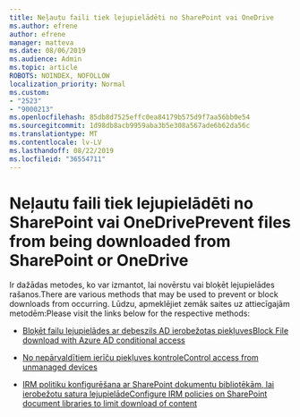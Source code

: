 ```yaml
---
title: Neļautu faili tiek lejupielādēti no SharePoint vai OneDrive
ms.author: efrene
author: efrene
manager: matteva
ms.date: 08/06/2019
ms.audience: Admin
ms.topic: article
ROBOTS: NOINDEX, NOFOLLOW
localization_priority: Normal
ms.custom:
- "2523"
- "9000213"
ms.openlocfilehash: 85db8d7525effc0ea84179b575d9f7aa56bb0e54
ms.sourcegitcommit: 1d98db8acb9959aba3b5e308a567ade6b62da56c
ms.translationtype: MT
ms.contentlocale: lv-LV
ms.lasthandoff: 08/22/2019
ms.locfileid: "36554711"
---
```

# <a name="prevent-files-from-being-downloaded-from-sharepoint-or-onedrive"></a><span data-ttu-id="b4c39-102">Neļautu faili tiek lejupielādēti no SharePoint vai OneDrive</span><span class="sxs-lookup"><span data-stu-id="b4c39-102">Prevent files from being downloaded from SharePoint or OneDrive</span></span>

<span data-ttu-id="b4c39-103">Ir dažādas metodes, ko var izmantot, lai novērstu vai bloķēt lejupielādes rašanos.</span><span class="sxs-lookup"><span data-stu-id="b4c39-103">There are various methods that may be used to prevent or block downloads from occurring.</span></span> <span data-ttu-id="b4c39-104">Lūdzu, apmeklējiet zemāk saites uz attiecīgajām metodēm:</span><span class="sxs-lookup"><span data-stu-id="b4c39-104">Please visit the links below for the respective methods:</span></span>

- [<span data-ttu-id="b4c39-105">Bloķēt failu lejupielādes ar debeszils AD ierobežotas piekļuves</span><span class="sxs-lookup"><span data-stu-id="b4c39-105">Block File download with Azure AD conditional access</span></span>](https://docs.microsoft.com/cloud-app-security/use-case-proxy-block-session-aad#create-a-block-download-policy-for-unmanaged-devices)

- [<span data-ttu-id="b4c39-106">No nepārvaldītiem ierīču piekļuves kontrole</span><span class="sxs-lookup"><span data-stu-id="b4c39-106">Control access from unmanaged devices</span></span>](https://docs.microsoft.com/sharepoint/control-access-from-unmanaged-devices)

- [<span data-ttu-id="b4c39-107">IRM politiku konfigurēšana ar SharePoint dokumentu bibliotēkām, lai ierobežotu satura lejupielāde</span><span class="sxs-lookup"><span data-stu-id="b4c39-107">Configure IRM policies on SharePoint document libraries to limit download of content</span></span>](https://docs.microsoft.com/office365/securitycompliance/set-up-irm-in-sp-admin-center)
